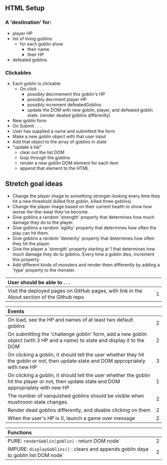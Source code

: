## HTML Setup

### A 'destination' for:
- player HP
- list of living goblins
  - for each goblin show
    - their name
    - their HP
- defeated goblins

### Clickables
- Each goblin is clickable
  - On click . . .
    - possibly decrmement this goblin's HP
    - possibly decrment player HP
    - possibly increment defeatedGoblins
    - update the DOM with new goblin, player, and defeated goblin state. 
    (render deated goblins differently)
- New goblin form
 - On Submit . . .
  - User has supplied a name and submitted the form
  - Make a new goblin object with that user input
  - Add that object to the array of goblins in state
  - "update a list"
    - clear out the list DOM
    - loop through the goblins
    - render a new goblin DOM element for each item
    - append that element to the HTML

## Stretch goal ideas
- Change the player image to something stronger-looking every time they hit a new threshold (killed first goblin, killed three goblins).
- Change the player image based on their current health to show how worse-for-the-wear they've become.
- Give goblins a random 'strength' property that determines how much damage they do to the player.
- Give goblins a random 'agility' property that determines how often the play can hit them.
- Give goblins a random 'dexterity' property that determines how often they hit the player.
- Give the player a 'strength' property starting at 1 that determines how much damage they do to goblins. Every time a goblin dies, increment this property.
- Add different kinds of monsters and render them differently by adding a 'type' property to the monster.

| User should be able to . . .                                                         |             |
| :----------------------------------------------------------------------------------- | ----------: |
| Visit the deployed pages on GitHub pages, with link in the About section of the Github repo|     1 |

| Events                                                                                |             |
| :----------------------------------------------------------------------------------- | ----------: |
| On load, see the HP and names of at least two default goblins |        2 |
| On submitting the 'challenge goblin' form, add a new goblin object (with 3 HP and a name) to state and display it to the DOM | 2 |
| On clicking a goblin, it should tell the user whether they hit the goblin or not, then update state and DOM appropriately with new HP |     3 |
| On clicking a goblin, it should tell the user whether the goblin hit the player or not, then update state and DOM appropriately with new HP |     1 |
| The number of vanquished goblins should be visible when mushroom state changes.  |        2 |
| Render dead goblins differently, and disable clicking on them |        2 |
| When the user's HP is 0, launch a game over message |        2 |

| Functions                                                                                |             |
| :----------------------------------------------------------------------------------- | ----------: |
| PURE: `renderGoblin(goblin)` : return DOM node` |2|
| IMPURE: `displayGoblins()` : clears and appends goblin daya to goblin list DOM node` | 2|
